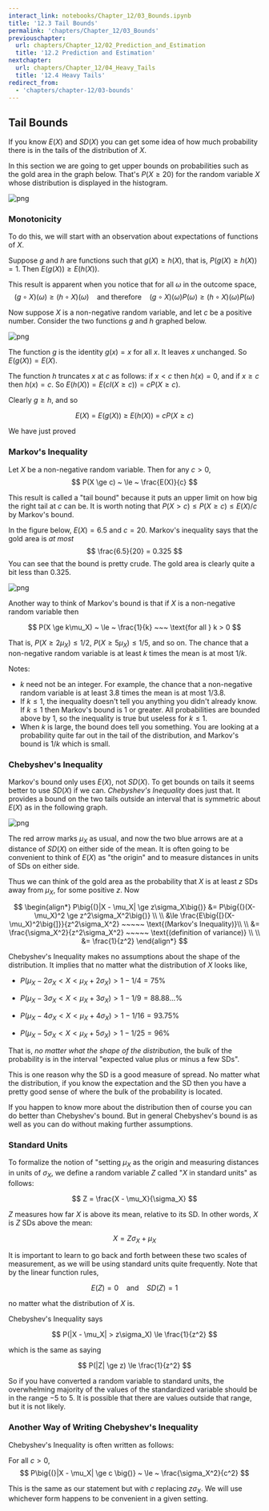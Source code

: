 ```yaml
---
interact_link: notebooks/Chapter_12/03_Bounds.ipynb
title: '12.3 Tail Bounds'
permalink: 'chapters/Chapter_12/03_Bounds'
previouschapter:
  url: chapters/Chapter_12/02_Prediction_and_Estimation
  title: '12.2 Prediction and Estimation'
nextchapter:
  url: chapters/Chapter_12/04_Heavy_Tails
  title: '12.4 Heavy Tails'
redirect_from:
  - 'chapters/chapter-12/03-bounds'
---
```


## Tail Bounds

If you know $E(X)$ and $SD(X)$ you can get some idea of how much probability there is in the tails of the distribution of $X$. 

In this section we are going to get upper bounds on probabilities such as the gold area in the graph below. That's $P(X \ge 20)$ for the random variable $X$ whose distribution is displayed in the histogram.





![png](../../images/chapters/Chapter_12/03_Bounds_2_0.png)


### Monotonicity
To do this, we will start with an observation about expectations of functions of $X$.

Suppose $g$ and $h$ are functions such that $g(X) \ge h(X)$, that is, $P(g(X) \ge h(X)) = 1$. Then $E(g(X)) \ge E(h(X))$.

This result is apparent when you notice that for all $\omega$ in the outcome space,
$$
(g \circ X)(\omega) \ge (h \circ X)(\omega) ~~~~ \text{and therefore} ~~~~
(g \circ X)(\omega)P(\omega) \ge (h \circ X)(\omega)P(\omega)
$$

Now suppose $X$ is a non-negative random variable, and let $c$ be a positive number. Consider the two functions $g$ and $h$ graphed below.





![png](../../images/chapters/Chapter_12/03_Bounds_5_0.png)


The function $g$ is the identity $g(x) = x$ for all $x$. It leaves $x$ unchanged. So $E(g(X)) = E(X)$.

The function $h$ truncates $x$ at $c$ as follows: if $x < c$ then $h(x) = 0$, and if $x \ge c$ then $h(x) = c$. So $E(h(X)) = E(cI(X \ge c)) = cP(X \ge c)$.

Clearly $g \ge h$, and so

$$
E(X) ~ = ~ E(g(X)) ~ \ge ~ E(h(X)) ~ =  ~ cP(X \ge c)
$$

We have just proved

### Markov's Inequality
Let $X$ be a non-negative random variable. Then for any $c > 0$, 
$$
P(X \ge c) ~ \le ~ \frac{E(X)}{c}
$$

This result is called a "tail bound" because it puts an upper limit on how big the right tail at $c$ can be. It is worth noting that $P(X > c) \le P(X \ge c) \le E(X)/c$ by Markov's bound.

In the figure below, $E(X) = 6.5$ and $c = 20$. Markov's inequality says that the gold area is *at most*
$$
\frac{6.5}{20} = 0.325
$$
You can see that the bound is pretty crude. The gold area is clearly quite a bit less than 0.325.





![png](../../images/chapters/Chapter_12/03_Bounds_7_0.png)


Another way to think of Markov's bound is that if $X$ is a non-negative random variable then

$$
P(X \ge k\mu_X) ~ \le ~ \frac{1}{k} ~~~ \text{for all } k > 0
$$

That is, $P(X \ge 2\mu_X) \le 1/2$, $P(X \ge 5\mu_X) \le 1/5$, and so on. The chance that a non-negative random variable is at least $k$ times the mean is at most $1/k$.

Notes:
- $k$ need not be an integer. For example, the chance that a non-negative random variable is at least 3.8 times the mean is at most $1/3.8$.
- If $k \le 1$, the inequality doesn't tell you anything you didn't already know. If $k \le 1$ then Markov's bound is 1 or greater. All probabilities are bounded above by 1, so the inequality is true but useless for $k \le 1$. 
- When $k$ is large, the bound does tell you something. You are looking at a probability quite far out in the tail of the distribution, and Markov's bound is $1/k$ which is small.

### Chebyshev's Inequality
Markov's bound only uses $E(X)$, not $SD(X)$. To get bounds on tails it seems better to use $SD(X)$ if we can. *Chebyshev's Inequality* does just that. It provides a bound on the two tails outside an interval that is symmetric about $E(X)$ as in the following graph.





![png](../../images/chapters/Chapter_12/03_Bounds_11_0.png)


The red arrow marks $\mu_X$ as usual, and now the two blue arrows are at a distance of $SD(X)$ on either side of the mean. It is often going to be convenient to think of $E(X)$ as "the origin" and to measure distances in units of SDs on either side.

Thus we can think of the gold area as the probability that $X$ is at least $z$ SDs away from $\mu_X$, for some positive $z$. Now

$$
\begin{align*}
P\big{(}|X - \mu_X| \ge z\sigma_X\big{)} &= P\big{(}(X-\mu_X)^2 \ge z^2\sigma_X^2\big{)} \\ \\
&\le \frac{E\big{[}(X-\mu_X)^2\big{]}}{z^2\sigma_X^2} ~~~~~ \text{(Markov's Inequality)}\\ \\
&= \frac{\sigma_X^2}{z^2\sigma_X^2} ~~~~~ \text{(definition of variance)} \\ \\
&= \frac{1}{z^2}
\end{align*}
$$

Chebyshev's Inequality makes no assumptions about the shape of the distribution. It implies that no matter what the distribution of $X$ looks like,

- $P(\mu_X - 2\sigma_X < X < \mu_X + 2\sigma_X) > 1 - 1/4 = 75\%$

- $P(\mu_X - 3\sigma_X < X < \mu_X + 3\sigma_X) > 1 - 1/9 = 88.88...\%$
- $P(\mu_X - 4\sigma_X < X < \mu_X + 4\sigma_X) > 1 - 1/16 = 93.75\%$
- $P(\mu_X - 5\sigma_X < X < \mu_X + 5\sigma_X) > 1 - 1/25 = 96\%$

That is, *no matter what the shape of the distribution*, the bulk of the probability is in the interval "expected value plus or minus a few SDs".

This is one reason why the SD is a good measure of spread. No matter what the distribution, if you know the expectation and the SD then you have a pretty good sense of where the bulk of the probability is located. 

If you happen to know more about the distribution then of course you can do better than Chebyshev's bound. But in general Chebyshev's bound is as well as you can do without making further assumptions.

### Standard Units
To formalize the notion of "setting $\mu_X$ as the origin and measuring distances in units of $\sigma_X$, we define a random variable $Z$ called "$X$ in standard units" as follows:

$$
Z = \frac{X - \mu_X}{\sigma_X}
$$

$Z$ measures how far $X$ is above its mean, relative to its SD. In other words, $X$ is $Z$ SDs above the mean:

$$
X = Z\sigma_X + \mu_X
$$

It is important to learn to go back and forth between these two scales of measurement, as we will be using standard units quite frequently. Note that by the linear function rules,

$$
E(Z) = 0 ~~~~ \text{and} ~~~~ SD(Z) = 1
$$

no matter what the distribution of $X$ is.

Chebyshev's Inequality says

$$
P(|X - \mu_X| > z\sigma_X) \le \frac{1}{z^2}
$$

which is the same as saying

$$
P(|Z| \ge z) \le \frac{1}{z^2}
$$

So if you have converted a random variable to standard units, the overwhelming majority of the values of the standardized variable should be in the range $-5$ to $5$. It is possible that there are values outside that range, but it is not likely.

### Another Way of Writing Chebyshev's Inequality
Chebyshev's Inequality is often written as follows:

For all $c > 0$,
$$
P\big{(}|X - \mu_X| \ge c \big{)} ~ \le ~ \frac{\sigma_X^2}{c^2}
$$

This is the same as our statement but with $c$ replacing $z\sigma_X$. We will use whichever form happens to be convenient in a given setting.
